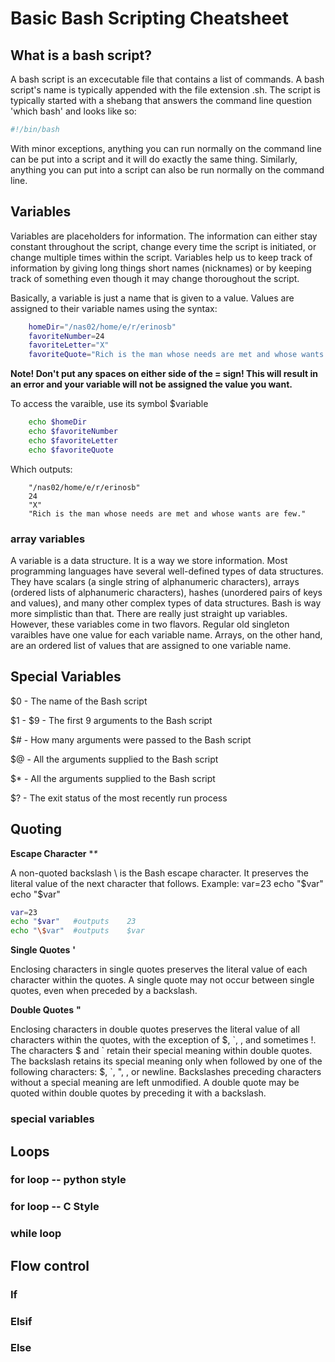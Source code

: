 
# Basic Bash Scripting Cheatsheet




## What is a bash script?
A bash script is an excecutable file that contains a list of commands. A bash script's name is typically appended with the file extension .sh. The script is typically started with a shebang that answers the command line question 'which bash' and looks like so:

```bash
#!/bin/bash
```
    
With minor exceptions, anything you can run normally on the command line can be put into a script and it will do exactly the same thing.
Similarly, anything you can put into a script can also be run normally on the command line.


## Variables

Variables are placeholders for information. The information can either stay constant throughout the script, change every time the script is initiated, or change multiple times within the script. Variables help us to keep track of information by giving long things short names (nicknames) or by keeping track of something even though it may change thoroughout the script.


Basically, a variable is just a name that is given to a value. Values are assigned to their variable names using the syntax:

```bash
    homeDir="/nas02/home/e/r/erinosb"
    favoriteNumber=24
    favoriteLetter="X"
    favoriteQuote="Rich is the man whose needs are met and whose wants are few."
```

**Note! Don't put any spaces on either side of the = sign! This will result in an error and your variable will not be assigned the value you want.**

To access the varaible, use its symbol $variable

```bash
    echo $homeDir
    echo $favoriteNumber
    echo $favoriteLetter
    echo $favoriteQuote
```
    
Which outputs:

```
    "/nas02/home/e/r/erinosb"
    24
    "X"
    "Rich is the man whose needs are met and whose wants are few."
```


### array variables

A variable is a data structure. It is a way we store information. Most programming languages have several well-defined types of data structures. They have scalars (a single string of alphanumeric characters), arrays (ordered lists of alphanumeric characters), hashes (unordered pairs of keys and values), and many other complex types of data structures. Bash is way more simplistic than that. There are really just straight up variables. However, these variables come in two flavors. Regular old singleton varaibles have one value for each variable name. Arrays, on the other hand, are an ordered list of values that are assigned to one variable name.



## Special Variables

$0 - The name of the Bash script

$1 - $9 - The first 9 arguments to the Bash script

$# - How many arguments were passed to the Bash script

$@ - All the arguments supplied to the Bash script

$* - All the arguments supplied to the Bash script

$? - The exit status of the most recently run process


## Quoting

**Escape Character**    	**\**


A non-quoted backslash \ is the Bash escape character. It preserves the literal value of the next character that follows.
Example:
    var=23
    echo "$var"
    echo "\$var"
    
```bash
var=23
echo "$var"   #outputs    23
echo "\$var"  #outputs    $var
```
    
**Single Quotes**          **'**

Enclosing characters in single quotes preserves the literal value of each character within the quotes.
A single quote may not occur between single quotes, even when preceded by a backslash.


**Double Quotes**           **"**

Enclosing characters in double quotes preserves the literal value of all characters within the quotes, with the exception of $, \`, \, and sometimes !. The characters $ and \` retain their special meaning within double quotes. The backslash retains its special meaning only when followed by one of the following characters: $, \`, ", \, or newline. Backslashes preceding characters without a special meaning are left unmodified. A double quote may be quoted within double quotes by preceding it with a backslash.






### special variables

## Loops

### for loop -- python style

### for loop -- C Style

### while loop

## Flow control

### If

### Elsif

### Else
